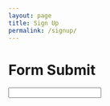 ```yaml
---
layout: page
title: Sign Up
permalink: /signup/
---
```



# Form Submit

<form action="">
<input type="text" name="test">
</form>
